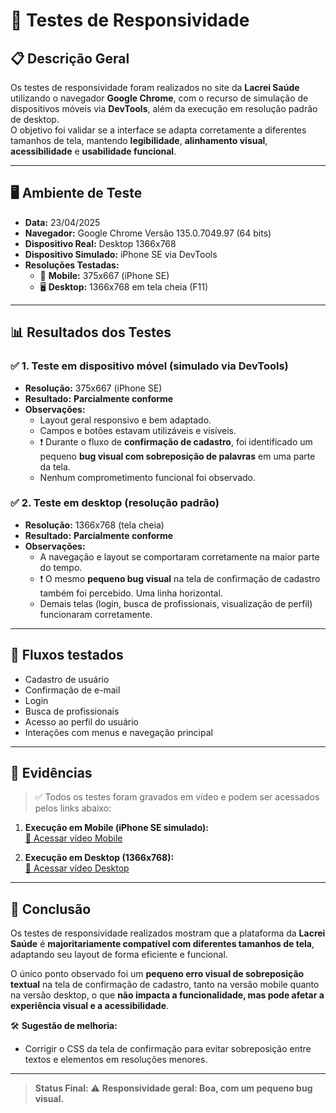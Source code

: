 # 🧪 Testes de Responsividade

## **📋 Descrição Geral**
Os testes de responsividade foram realizados no site da **Lacrei Saúde** utilizando o navegador **Google Chrome**, com o recurso de simulação de dispositivos móveis via **DevTools**, além da execução em resolução padrão de desktop.  
O objetivo foi validar se a interface se adapta corretamente a diferentes tamanhos de tela, mantendo **legibilidade**, **alinhamento visual**, **acessibilidade** e **usabilidade funcional**.

---

## **🖥️ Ambiente de Teste**
- **Data:** 23/04/2025  
- **Navegador:** Google Chrome Versão 135.0.7049.97 (64 bits)  
- **Dispositivo Real:** Desktop 1366x768  
- **Dispositivo Simulado:** iPhone SE via DevTools  
- **Resoluções Testadas:**
  - 📱 **Mobile:** 375x667 (iPhone SE)
  - 🖥️ **Desktop:** 1366x768 em tela cheia (F11)

---

## **📊 Resultados dos Testes**

### ✅ **1. Teste em dispositivo móvel (simulado via DevTools)**
- **Resolução:** 375x667 (iPhone SE)
- **Resultado:** **Parcialmente conforme**
- **Observações:**
  - Layout geral responsivo e bem adaptado.
  - Campos e botões estavam utilizáveis e visíveis.
  - ❗ Durante o fluxo de **confirmação de cadastro**, foi identificado um pequeno **bug visual com sobreposição de palavras** em uma parte da tela.
  - Nenhum comprometimento funcional foi observado.

### ✅ **2. Teste em desktop (resolução padrão)**
- **Resolução:** 1366x768 (tela cheia)
- **Resultado:** **Parcialmente conforme**
- **Observações:**
  - A navegação e layout se comportaram corretamente na maior parte do tempo.
  - ❗ O mesmo **pequeno bug visual** na tela de confirmação de cadastro também foi percebido. Uma linha horizontal.
  - Demais telas (login, busca de profissionais, visualização de perfil) funcionaram corretamente.

---

## **📂 Fluxos testados**
- Cadastro de usuário
- Confirmação de e-mail
- Login
- Busca de profissionais
- Acesso ao perfil do usuário
- Interações com menus e navegação principal

---

## **🎥 Evidências**

> ✅ Todos os testes foram gravados em vídeo e podem ser acessados pelos links abaixo:

1. **Execução em Mobile (iPhone SE simulado):**  
   [🔗 Acessar vídeo Mobile](https://youtube.com/shorts/avu5afHtWUA?feature=share)

2. **Execução em Desktop (1366x768):**  
   [🔗 Acessar vídeo Desktop](https://youtu.be/06zLMuCLl9s)

---

## **📝 Conclusão**

Os testes de responsividade realizados mostram que a plataforma da **Lacrei Saúde** é **majoritariamente compatível com diferentes tamanhos de tela**, adaptando seu layout de forma eficiente e funcional.

O único ponto observado foi um **pequeno erro visual de sobreposição textual** na tela de confirmação de cadastro, tanto na versão mobile quanto na versão desktop, o que **não impacta a funcionalidade, mas pode afetar a experiência visual e a acessibilidade**.

🛠️ **Sugestão de melhoria:**  
- Corrigir o CSS da tela de confirmação para evitar sobreposição entre textos e elementos em resoluções menores.

---

> **Status Final:** ⚠️ **Responsividade geral: Boa, com um pequeno bug visual.**
